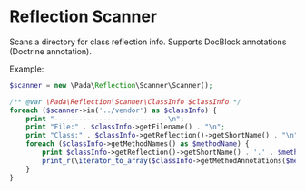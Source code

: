 # Reflection Scanner
Scans a directory for class reflection info.
Supports DocBlock annotations (Doctrine annotation).

Example:
```php
$scanner = new \Pada\Reflection\Scanner\Scanner();

/** @var \Pada\Reflection\Scanner\ClassInfo $classInfo */
foreach ($scanner->in('../vendor') as $classInfo) {
    print "----------------------------\n";
    print "File:" . $classInfo->getFilename() . "\n";
    print "Class:" . $classInfo->getReflection()->getShortName() . "\n";
    foreach ($classInfo->getMethodNames() as $methodName) {
        print $classInfo->getReflection()->getShortName() . '.' . $methodName . "\n";
        print_r(\iterator_to_array($classInfo->getMethodAnnotations($methodName)));
    }
}
```

